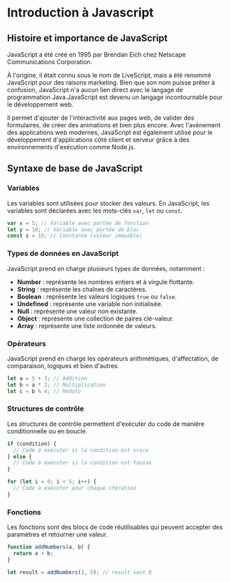 # Introduction à Javascript

## Histoire et importance de JavaScript

JavaScript a été créé en 1995 par Brendan Eich chez Netscape Communications Corporation.&#x20;

À l'origine, il était connu sous le nom de LiveScript, mais a été renommé JavaScript pour des raisons marketing. Bien que son nom puisse prêter à confusion, JavaScript n'a aucun lien direct avec le langage de programmation Java.JavaScript est devenu un langage incontournable pour le développement web.&#x20;

Il permet d'ajouter de l'interactivité aux pages web, de valider des formulaires, de créer des animations et bien plus encore. Avec l'avènement des applications web modernes, JavaScript est également utilisé pour le développement d'applications côté client et serveur grâce à des environnements d'exécution comme Node.js.

## Syntaxe de base de JavaScript

### Variables

Les variables sont utilisées pour stocker des valeurs. En JavaScript, les variables sont déclarées avec les mots-clés `var`, `let` ou `const`.

```javascript
var x = 5; // Variable avec portée de fonction
let y = 10; // Variable avec portée de bloc
const z = 15; // Constante (valeur immuable)
```

### Types de données en JavaScript

JavaScript prend en charge plusieurs types de données, notamment :

* **Number** : représente les nombres entiers et à virgule flottante.
* **String** : représente les chaînes de caractères.
* **Boolean** : représente les valeurs logiques `true` ou `false`.
* **Undefined** : représente une variable non initialisée.
* **Null** : représente une valeur non existante.
* **Object** : représente une collection de paires clé-valeur.
* **Array** : représente une liste ordonnée de valeurs.

### Opérateurs

JavaScript prend en charge les opérateurs arithmétiques, d'affectation, de comparaison, logiques et bien d'autres.

```javascript
let a = 5 + 3; // Addition
let b = a * 2; // Multiplication
let c = b % 4; // Modulo
```

### Structures de contrôle

Les structures de contrôle permettent d'exécuter du code de manière conditionnelle ou en boucle.

```javascript
if (condition) {
  // Code à exécuter si la condition est vraie
} else {
  // Code à exécuter si la condition est fausse
}

for (let i = 0; i < 5; i++) {
  // Code à exécuter pour chaque itération
}
```

### Fonctions

Les fonctions sont des blocs de code réutilisables qui peuvent accepter des paramètres et retourner une valeur.

```javascript
function addNumbers(a, b) {
  return a + b;
}

let result = addNumbers(3, 5); // result vaut 8
```
